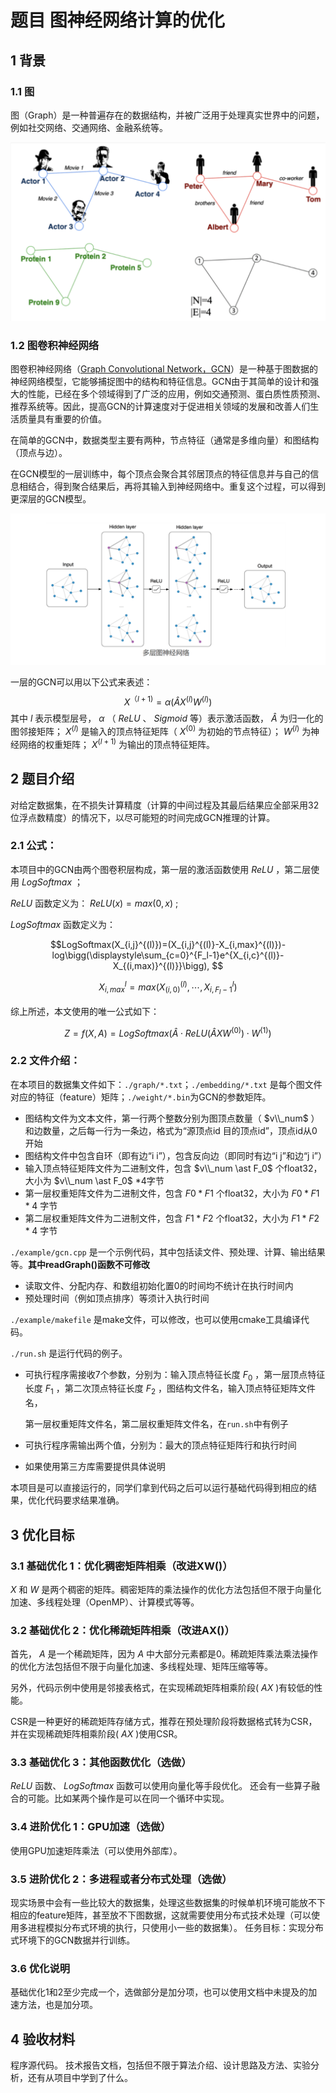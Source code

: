 # 题目  图神经网络计算的优化

## 1 背景

### 1.1  图

图（Graph）是一种普遍存在的数据结构，并被广泛用于处理真实世界中的问题，例如社交网络、交通网络、金融系统等。

<img src="./image/image-20230906163404480.png" alt="image-20230906163404480" style="zoom:50%;" />

### 1.2  图卷积神经网络

图卷积神经网络（[Graph Convolutional Network，GCN](http://arxiv.org/abs/1609.02907)）是一种基于图数据的神经网络模型，它能够捕捉图中的结构和特征信息。GCN由于其简单的设计和强大的性能，已经在多个领域得到了广泛的应用，例如交通预测、蛋白质性质预测、推荐系统等。因此，提高GCN的计算速度对于促进相关领域的发展和改善人们生活质量具有重要的价值。

在简单的GCN中，数据类型主要有两种，节点特征（通常是多维向量）和图结构（顶点与边）。

在GCN模型的一层训练中，每个顶点会聚合其邻居顶点的特征信息并与自己的信息相结合，得到聚合结果后，再将其输入到神经网络中。重复这个过程，可以得到更深层的GCN模型。

<img src="./image/image-20230906164803017.png" alt="image-20230906164803017" style="zoom:50%;" />

一层的GCN可以用以下公式来表述：
$$X^{（l+1)} =\alpha(\hat{A}X^{(l)}W^{(l)})$$
其中 $l$ 表示模型层号， $\alpha$ （ $ReLU$ 、 $Sigmoid$ 等）表示激活函数， $\hat{A}$ 为归一化的图邻接矩阵； $X^{(l)}$ 是输入的顶点特征矩阵（ $X^{(0)}$ 为初始的节点特征）； $W^{(l)}$ 为神经网络的权重矩阵； $X^{(l+1)}$ 为输出的顶点特征矩阵。

## 2  题目介绍

对给定数据集，在不损失计算精度（计算的中间过程及其最后结果应全部采用32位浮点数精度）的情况下，以尽可能短的时间完成GCN推理的计算。

### 2.1 公式：

本项目中的GCN由两个图卷积层构成，第一层的激活函数使用 $ReLU$ ，第二层使用 $LogSoftmax$ ；

$ReLU$ 函数定义为： $ReLU(x)=max(0,x)$ ;

$LogSoftmax$ 函数定义为：


$$LogSoftmax(X_{i,j}^{(l)})=(X_{i,j}^{(l)}-X_{i,max}^{(l)})-log\bigg(\displaystyle\sum_{c=0}^{F_l-1}e^{X_{i,c}^{(l)}-X_{(i,max)}^{(l)}}\bigg), $$


$$X_{i,max}^{l}=max\big(X_{(i,0)}^{(l)},\cdots,X_{i,F_l-1}^{l}\big)$$

综上所述，本文使用的唯一公式如下：

$$Z=f(X,A)=LogSoftmax\bigg(\hat{A} \cdot ReLU\big(\hat{A}XW^{(0)}\big) \cdot W^{(1)}\bigg)$$

### 2.2 文件介绍：

在本项目的数据集文件如下：`./graph/*.txt`；`./embedding/*.txt` 是每个图文件对应的特征（feature）矩阵；`./weight/*.bin`为GCN的参数矩阵。

-   图结构文件为文本文件，第一行两个整数分别为图顶点数量（ $v\\_num$ ）和边数量，之后每一行为一条边，格式为“源顶点id 目的顶点id”，顶点id从0开始
-   图结构文件中包含自环（即有边“i i”），包含反向边（即同时有边“i j”和边“j i”）
-   输入顶点特征矩阵文件为二进制文件，包含 $v\\_num \ast F_0$ 个float32，大小为 $v\\_num \ast F_0$ *4字节
-   第一层权重矩阵文件为二进制文件，包含 $F0\ast F1$ 个float32，大小为 $F0\ast F1 \ast 4$ 字节
-   第二层权重矩阵文件为二进制文件，包含 $F1\ast F2$ 个float32，大小为 $F1\ast F2\ast 4$ 字节

`./example/gcn.cpp` 是一个示例代码，其中包括读文件、预处理、计算、输出结果等。**其中readGraph()函数不可修改**

-   读取文件、分配内存、和数组初始化置0的时间均不统计在执行时间内
-   预处理时间（例如顶点排序）等须计入执行时间

`./example/makefile` 是make文件，可以修改，也可以使用cmake工具编译代码。

`./run.sh` 是运行代码的例子。

-   可执行程序需接收7个参数，分别为：输入顶点特征长度 $F_0$ ，第一层顶点特征长度 $F_1$ ，第二次顶点特征长度 $F_2$ ，图结构文件名，输入顶点特征矩阵文件名，   

    第一层权重矩阵文件名，第二层权重矩阵文件名，在`run.sh`中有例子

-   可执行程序需输出两个值，分别为：最大的顶点特征矩阵行和执行时间

-   如果使用第三方库需要提供具体说明

本项目是可以直接运行的，同学们拿到代码之后可以运行基础代码得到相应的结果，优化代码要求结果准确。

## 3 优化目标

### 3.1 基础优化 1：优化稠密矩阵相乘（改进XW()）

 $X$ 和 $W$ 是两个稠密的矩阵。稠密矩阵的乘法操作的优化方法包括但不限于向量化加速、多线程处理（OpenMP）、计算模式等等。

### 3.2 基础优化 2：优化稀疏矩阵相乘（改进AX()）

首先， $A$ 是一个稀疏矩阵，因为 $A$ 中大部分元素都是0。稀疏矩阵乘法乘法操作的优化方法包括但不限于向量化加速、多线程处理、矩阵压缩等等。

另外，代码示例中使用是邻接表格式，在实现稀疏矩阵相乘阶段( $AX$ )有较低的性能。

CSR是一种更好的稀疏矩阵存储方式，推荐在预处理阶段将数据格式转为CSR，并在实现稀疏矩阵相乘阶段( $AX$ )使用CSR。

### 3.3 基础优化 3：其他函数优化（选做）

$ReLU$ 函数、 $LogSoftmax$ 函数可以使用向量化等手段优化。 还会有一些算子融合的可能。比如某两个操作是可以在同一个循环中实现。

### 3.4 进阶优化 1：GPU加速（选做）

使用GPU加速矩阵乘法（可以使用外部库）。

### 3.5 进阶优化 2：多进程或者分布式处理（选做）

现实场景中会有一些比较大的数据集，处理这些数据集的时候单机环境可能放不下相应的feature矩阵，甚至放不下图数据，这就需要使用分布式技术处理（可以使用多进程模拟分布式环境的执行，只使用小一些的数据集）。
任务目标：实现分布式环境下的GCN数据并行训练。

### 3.6 优化说明

基础优化1和2至少完成一个，选做部分是加分项，也可以使用文档中未提及的加速方法，也是加分项。

## 4 验收材料

程序源代码。
技术报告文档，包括但不限于算法介绍、设计思路及方法、实验分析，还有从项目中学到了什么。
